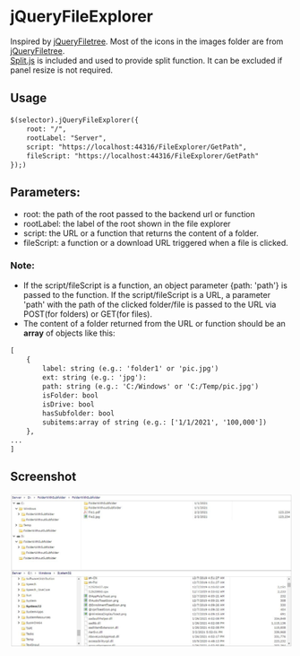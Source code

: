 # jQueryFileExplorer
Inspired by [jQueryFiletree](https://github.com/jqueryfiletree/jqueryfiletree). Most of the icons in the images folder are from [jQueryFiletree](https://github.com/jqueryfiletree/jqueryfiletree/tree/master/dist/images).  
[Split.js](https://split.js.org/) is included and used to provide split function. It can be excluded if panel resize is not required.
## Usage
```
$(selector).jQueryFileExplorer({
	root: "/",
	rootLabel: "Server",
	script: "https://localhost:44316/FileExplorer/GetPath",
	fileScript: "https://localhost:44316/FileExplorer/GetPath"
});)
```
## Parameters:
- root: the path of the root passed to the backend url or function
- rootLabel: the label of the root shown in the file explorer
- script: the URL or a function that returns the content of a folder.
- fileScript: a function or a download URL triggered when a file is clicked.
### Note:
- If the script/fileScript is a function, an object parameter {path: 'path'} is passed to the function. If the script/fileScript is a URL, a parameter 'path' with the path of the clicked folder/file is passed to the URL via POST(for folders) or GET(for files).
- The content of a folder returned from the URL or function should be an **array** of objects like this:
```
[
	{
		label: string (e.g.: 'folder1' or 'pic.jpg')
		ext: string (e.g.: 'jpg'):
		path: string (e.g.: 'C:/Windows' or 'C:/Temp/pic.jpg')
		isFolder: bool
		isDrive: bool
		hasSubfolder: bool
		subitems:array of string (e.g.: ['1/1/2021', '100,000'])
	},
...
]
```

## Screenshot
![enter image description here](https://github.com/edmlin/jQueryFileExplorer/raw/master/Demo.jpg)
